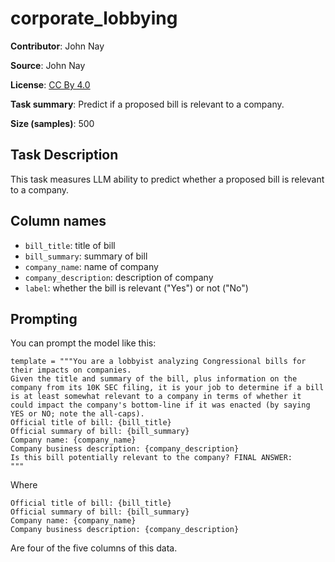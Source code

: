 # corporate_lobbying 
 **Contributor**: John Nay
 
 **Source**: John Nay
 
 **License**: [CC By 4.0](https://creativecommons.org/licenses/by/4.0/)
 
 **Task summary**: Predict if a proposed bill is relevant to a company.
 
 **Size (samples)**: 500
 
 ## Task Description
 
 This task measures LLM ability to predict whether a proposed bill is relevant to a company.
 
 ## Column names
 
 - `bill_title`: title of bill
 - `bill_summary`: summary of bill
 - `company_name`: name of company
 - `company_description`: description of company
 - `label`: whether the bill is relevant ("Yes") or not ("No")
 
 ## Prompting
 
 You can prompt the model like this:
 
 ```text
 template = """You are a lobbyist analyzing Congressional bills for their impacts on companies. 
 Given the title and summary of the bill, plus information on the company from its 10K SEC filing, it is your job to determine if a bill is at least somewhat relevant to a company in terms of whether it could impact the company's bottom-line if it was enacted (by saying YES or NO; note the all-caps). 
 Official title of bill: {bill_title}
 Official summary of bill: {bill_summary}
 Company name: {company_name}
 Company business description: {company_description}
 Is this bill potentially relevant to the company? FINAL ANSWER:
 """
 ```
 
 Where
 
 ```
 Official title of bill: {bill_title}
 Official summary of bill: {bill_summary}
 Company name: {company_name}
 Company business description: {company_description}
 ```
 
 Are four of the five columns of this data.
